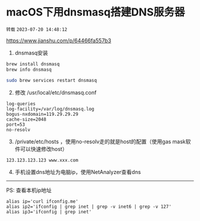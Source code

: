 # macOS下用dnsmasq搭建DNS服务器

`转载` `2023-07-20 14:48:12`

https://www.jianshu.com/p/64466fa557b3

1. dnsmasq安装 

```bash
brew install dnsmasq
brew info dnsmasq

sudo brew services restart dnsmasq
```

2. 修改 /usr/local/etc/dnsmasq.conf

```properties
log-queries
log-facility=/var/log/dnsmasq.log
bogus-nxdomain=119.29.29.29
cache-size=2048
port=53
no-resolv
```

3. /private/etc/hosts ，使用no-resolv走的就是host的配置（使用gas mask软件可以快速修改host）

```
123.123.123.123 www.xxx.com

```

4. 手机设置dns地址为电脑ip，使用NetAnalyzer查看dns
 
----


PS: 查看本机ip地址

```
alias ip='curl ifconfig.me'
alias ip2='ifconfig | grep inet | grep -v inet6 | grep -v 127'
alias ip3='ifconfig | grep inet'
```
